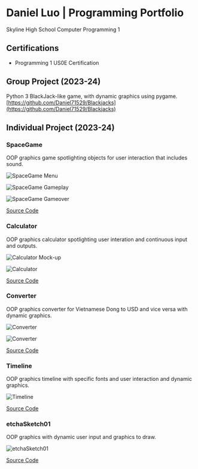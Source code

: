 # Daniel Luo | Programming Portfolio
Skyline High School Computer Programming 1

## Certifications
* Programming 1 US0E Certification

## Group Project (2023-24)
Python 3 BlackJack-like game, with dynamic graphics using pygame.
[https://github.com/Daniel71529/Blackjacks](https://github.com/Daniel71529/Blackjacks)

## Individual Project (2023-24)

### SpaceGame
OOP graphics game spotlighting objects for user interaction that includes sound.

![SpaceGame Menu](https://github.com/Daniel71529/ProgrammingPortfolio/blob/main/images/SG1.png?raw=true)

![SpaceGame Gameplay](https://github.com/Daniel71529/ProgrammingPortfolio/blob/main/images/SG2.png?raw=true)

![SpaceGame Gameover](https://github.com/Daniel71529/ProgrammingPortfolio/blob/main/images/SG3.png?raw=true)

[Source Code](https://github.com/Daniel71529/ProgrammingPortfolio/blob/main/src/SpaceGame.zip)

### Calculator
OOP graphics calculator spotlighting user interation and continuous input and outputs.

![Calculator Mock-up](https://github.com/Daniel71529/ProgrammingPortfolio/blob/main/images/Mock.jpg?raw=true)

![Calculator](https://github.com/Daniel71529/ProgrammingPortfolio/blob/main/images/Calc.png?raw=true)

[Source Code](https://github.com/Daniel71529/ProgrammingPortfolio/blob/main/src/CalculatorKeyboard.zip)

### Converter
OOP graphics converter for Vietnamese Dong to USD and vice versa with dynamic graphics.

![Converter](https://github.com/Daniel71529/ProgrammingPortfolio/blob/main/images/Converter.png?raw=true)

![Converter](https://github.com/Daniel71529/ProgrammingPortfolio/blob/main/images/Converter2.png?raw=true)

[Source Code](https://github.com/Daniel71529/ProgrammingPortfolio/blob/main/src/Converter.zip)

### Timeline
OOP graphics timeline with specific fonts and user interaction and dynamic graphics.

![Timeline](https://github.com/Daniel71529/ProgrammingPortfolio/blob/main/images/Timeline.png?raw=true)

[Source Code](https://github.com/Daniel71529/ProgrammingPortfolio/blob/main/src/Timeline.zip)

### etchaSketch01
OOP graphics with dynamic user input and graphics to draw.

![etchaSketch01](https://github.com/Daniel71529/ProgrammingPortfolio/blob/main/images/Dan.png?raw=true)

[Source Code](https://github.com/Daniel71529/ProgrammingPortfolio/blob/main/src/etchaSketch01.zip)

